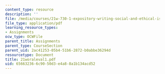 ```yaml
---
content_type: resource
description: ''
file: /media/courses/21w-730-1-expository-writing-social-and-ethical-issues-in-print-photography-and-film-fall-2005/656632366c9050d3e4a88a1b134acd52_21woraleval1.pdf
file_type: application/pdf
learning_resource_types:
- Assignments
ocw_type: OCWFile
parent_title: Assignments
parent_type: CourseSection
parent_uid: 2ac41253-05b4-51b6-2872-b0abbe36294d
resourcetype: Document
title: 21woraleval1.pdf
uid: 65663236-6c90-50d3-e4a8-8a1b134acd52
---
```

